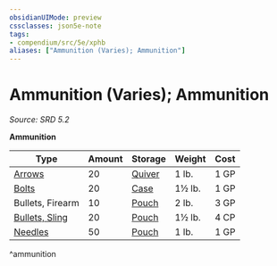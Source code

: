 ```yaml
---
obsidianUIMode: preview
cssclasses: json5e-note
tags:
- compendium/src/5e/xphb
aliases: ["Ammunition (Varies); Ammunition"]
---
```

# Ammunition (Varies); Ammunition
*Source: SRD 5.2* 

**Ammunition**

| Type | Amount | Storage | Weight | Cost |
|------|--------|---------|--------|------|
| [Arrows](arrows-20-xphb.md) | 20 | [Quiver](quiver-xphb.md) | 1 lb. | 1 GP |
| [Bolts](bolts-20-xphb.md) | 20 | [Case](crossbow-bolt-case-xphb.md) | 1½ lb. | 1 GP |
| Bullets, Firearm | 10 | [Pouch](pouch-xphb.md) | 2 lb. | 3 GP |
| [Bullets, Sling](sling-bullet-xphb.md) | 20 | [Pouch](pouch-xphb.md) | 1½ lb. | 4 CP |
| [Needles](needles-50-xphb.md) | 50 | [Pouch](pouch-xphb.md) | 1 lb. | 1 GP |
^ammunition